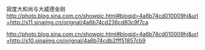寂度大和尚与大威德金刚
http://photo.blog.sina.com.cn/showpic.html#blogid=4a6b74cd010009hj&url=http://s11.sinaimg.cn/orignal/4a6b74cd236cd83c9f7ca
 
http://photo.blog.sina.com.cn/showpic.html#blogid=4a6b74cd010009hj&url=http://s10.sinaimg.cn/orignal/4a6b74cdb2fff51857cb9
 
